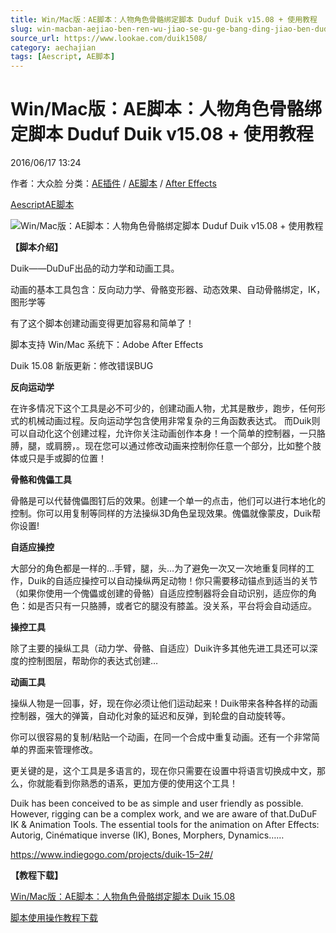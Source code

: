 ```yaml
---
title: Win/Mac版：AE脚本：人物角色骨骼绑定脚本 Duduf Duik v15.08 + 使用教程
slug: win-macban-aejiao-ben-ren-wu-jiao-se-gu-ge-bang-ding-jiao-ben-duduf-duik-v15-08-shi-yong-jiao-cheng
source_url: https://www.lookae.com/duik1508/
category: aechajian
tags: [Aescript, AE脚本]
---
```

# Win/Mac版：AE脚本：人物角色骨骼绑定脚本 Duduf Duik v15.08 + 使用教程

2016/06/17 13:24

作者：大众脸
分类：[AE插件](https://www.lookae.com/after-effects/aechajian/) / [AE脚本](https://www.lookae.com/after-effects/aescripts/) / [After Effects](https://www.lookae.com/after-effects/)

[Aescript](https://www.lookae.com/tag/aescript/)[AE脚本](https://www.lookae.com/tag/ae%e8%84%9a%e6%9c%ac/)

![Win/Mac版：AE脚本：人物角色骨骼绑定脚本 Duduf Duik v15.08 + 使用教程](https://img.alicdn.com/imgextra/i4/705956171/TB2WgYJfVXXXXb4XXXXXXXXXXXX_!!705956171.gif "Win/Mac版：AE脚本：人物角色骨骼绑定脚本 Duduf Duik v15.08 + 使用教程-LookAE.com")

**【脚本介绍】**

Duik——DuDuF出品的动力学和动画工具。

动画的基本工具包含：反向动力学、骨骼变形器、动态效果、自动骨骼绑定，IK，图形学等

有了这个脚本创建动画变得更加容易和简单了！

脚本支持 Win/Mac 系统下：Adobe After Effects

Duik 15.08 新版更新：修改错误BUG

**反向运动学**

在许多情况下这个工具是必不可少的，创建动画人物，尤其是散步，跑步，任何形式的机械动画过程。反向运动学包含使用非常复杂的三角函数表达式。 而Duik则可以自动化这个创建过程，允许你关注动画创作本身！一个简单的控制器，一只胳膊，腿，或肩膀，。现在您可以通过修改动画来控制你任意一个部分，比如整个肢体或只是手或脚的位置！

**骨骼和傀儡工具**

骨骼是可以代替傀儡图钉后的效果。创建一个单一的点击，他们可以进行本地化的控制。你可以用复制等同样的方法操纵3D角色呈现效果。傀儡就像蒙皮，Duik帮你设置!

**自适应操控**

大部分的角色都是一样的…手臂，腿，头…为了避免一次又一次地重复同样的工作，Duik的自适应操控可以自动操纵两足动物！你只需要移动锚点到适当的关节（如果你使用一个傀儡或创建的骨骼）自适应控制器将会自动识别，适应你的角色：如是否只有一只胳膊，或者它的腿没有膝盖。没关系，平台将会自动适应。

**操控工具**

除了主要的操纵工具（动力学、骨骼、自适应）Duik许多其他先进工具还可以深度的控制图层，帮助你的表达式创建…

**动画工具**

操纵人物是一回事，好，现在你必须让他们运动起来！Duik带来各种各样的动画控制器，强大的弹簧，自动化对象的延迟和反弹，到轮盘的自动旋转等。

你可以很容易的复制/粘贴一个动画，在同一个合成中重复动画。还有一个非常简单的界面来管理修改。

更关键的是，这个工具是多语言的，现在你只需要在设置中将语言切换成中文，那么，你就能看到你熟悉的语系，更加方便的使用这个工具！

Duik has been conceived to be as simple and user friendly as possible. However, rigging can be a complex work, and we are aware of that.DuDuF IK & Animation Tools. The essential tools for the animation on After Effects: Autorig, Cinématique inverse (IK), Bones, Morphers, Dynamics……

https://www.indiegogo.com/projects/duik-15–2#/

**【教程下载】**

[Win/Mac版：AE脚本：人物角色骨骼绑定脚本 Duik 15.08](http://lookae.ctfile.com/fs/r7P152532623)

[脚本使用操作教程下载](https://www.400gb.com/file/122991244)
